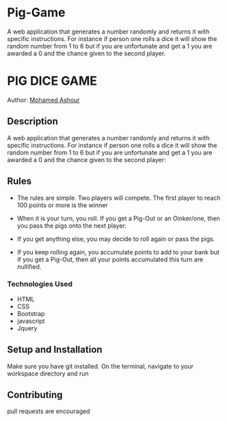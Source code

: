 # Pig-Game
A web application that generates a number randomly and returns it with specific instructions. For instance if person one rolls a dice it will show the random number from 1 to 6 but if you are unfortunate and get a 1 you are awarded a 0 and the chance given to the second player.

# PIG DICE GAME
Author: [Mohamed Ashour](https://moashour.onrender.com)
## Description
A web application that generates a number randomly and returns it with specific instructions. For instance if person one rolls a dice it will show the random number from 1 to 6 but if you are unfortunate and get a 1 you are awarded a 0 and the chance given to the second player:
## Rules
+ The rules are simple. Two  players will compete. The first player to reach 100 points or more is  the winner

+ When it is your turn, you roll. If you get a Pig-Out or an Oinker/one, then you pass the pigs onto the   next player.

+ If you get anything else, you may decide to roll again or pass the pigs.

+ If you keep rolling again, you accumulate points to add to your bank but if you get a Pig-Out, then all your points accumulated this turn are nullified.

### Technologies Used
* HTML
* CSS
* Bootstrap
* javascript
* Jquery

## Setup and Installation
Make sure you have git installed. On the terminal, navigate to your workspace directory and run
## Contributing
pull requests are encouraged
